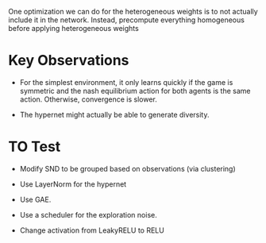 One optimization we can do for the heterogeneous weights is to not actually include it in the network.
Instead, precompute everything homogeneous before applying heterogeneous weights 




# Key Observations
* For the simplest environment, it only learns quickly if the game is symmetric and the nash equilibrium action for both agents is the same action. Otherwise, convergence is slower. 

* The hypernet might actually be able to generate diversity.



# TO Test
* Modify SND to be grouped based on observations (via clustering)

* Use LayerNorm for the hypernet 
* Use GAE. 

* Use a scheduler for the exploration noise.
* Change activation from LeakyRELU to RELU